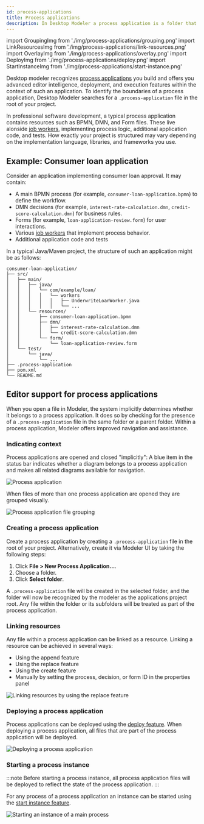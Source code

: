 ```yaml
---
id: process-applications
title: Process applications
description: In Desktop Modeler a process application is a folder that contains a .process-application file and a set of related files you can work on and deploy as a single bundle.
---
```


import GroupingImg from './img/process-applications/grouping.png'
import LinkResourcesImg from './img/process-applications/link-resources.png'
import OverlayImg from './img/process-applications/overlay.png'
import DeployImg from './img/process-applications/deploy.png'
import StartInstanceImg from './img/process-applications/start-instance.png'

Desktop modeler recognizes [process applications](../../concepts/process-applications.md) you build and offers you advanced editor intelligence, deployment, and execution features within the context of such an application. To identify the boundaries of a process application, Desktop Modeler searches for a `.process-application` file in the root of your project.

In professional software development, a typical process application contains resources such as BPMN, DMN, and Form files. These live alonside [job workers](/components/concepts/job-workers.md), implementing process logic, additional application code, and tests. How exactly your project is structured may vary depending on the implementation language, libraries, and frameworks you use.

## Example: Consumer loan application

Consider an application implementing consumer loan approval. It may contain:

- A main BPMN process (for example, `consumer-loan-application.bpmn`) to define the workflow.
- DMN decisions (for example, `interest-rate-calculation.dmn`, `credit-score-calculation.dmn`) for business rules.
- Forms (for example, `loan-application-review.form`) for user interactions.
- Various [job workers](/components/concepts/job-workers.md) that implement process behavior.
- Additional application code and tests

In a typical Java/Maven project, the structure of such an application might be as follows:

```
consumer-loan-application/
├── src/
│   ├── main/
│   │   ├── java/
│   │   │   └── com/example/loan/
│   │   │   │   └── workers
│   │   │   │   │   ├── UnderwriteLoanWorker.java
│   │   │   │   │   └── ...
│   │   └── resources/
│   │       ├── consumer-loan-application.bpmn
│   │       ├── dmn/
│   │       │   ├── interest-rate-calculation.dmn
│   │       │   └── credit-score-calculation.dmn
│   │       └── form/
│   │           └── loan-application-review.form
│   └── test/
│       └── java/
│           └── ...
├── .process-application
├── pom.xml
└── README.md
```

## Editor support for process applications

When you open a file in Modeler, the system implicitly determines whether it belongs to a process application. It does so by checking for the presence of a `.process-application` file in the same folder or a parent folder. Within a process application, Modeler offers improved navigation and assistance.

### Indicating context

Process applications are opened and closed "implicitly": A blue item in the status bar indicates whether a diagram belongs to a process application and makes all related diagrams available for navigation.

<p><img src={OverlayImg} alt="Process application" /></p>

When files of more than one process application are opened they are grouped visually.

<p><img src={GroupingImg} alt="Process application file grouping" /></p>

### Creating a process application

Create a process application by creating a `.process-application` file in the root of your project. Alternatively, create it via Modeler UI by taking the following steps:

1. Click **File > New Process Application...**.
2. Choose a folder.
3. Click **Select folder**.

A `.process-application` file will be created in the selected folder, and the folder will now be recognized by the modeler as the applications project root. Any file within the folder or its subfolders will be treated as part of the process application.

### Linking resources

Any file within a process application can be linked as a resource. Linking a resource can be achieved in several ways:

- Using the append feature
- Using the replace feature
- Using the create feature
- Manually by setting the process, decision, or form ID in the properties panel

<p><img src={LinkResourcesImg} alt="Linking resources by using the replace feature" /></p>

### Deploying a process application

Process applications can be deployed using the [deploy feature](./connect-to-camunda-8.md). When deploying a process application, all files that are part of the process application will be deployed.

<p><img src={DeployImg} alt="Deploying a process application" /></p>

### Starting a process instance

:::note
Before starting a process instance, all process application files will be deployed to reflect the state of the process application.
:::

For any process of a process application an instance can be started using the [start instance feature](./start-instance.md).

<p><img src={StartInstanceImg} alt="Starting an instance of a main process" /></p>
